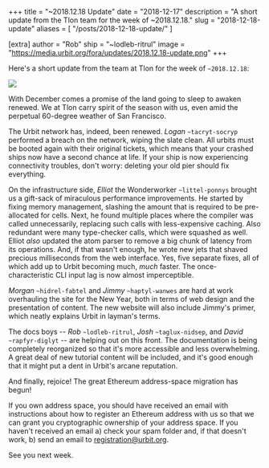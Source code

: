 +++
title = "~2018.12.18 Update"
date = "2018-12-17"
description = "A short update from the Tlon team for the week of ~2018.12.18."
slug = "2018-12-18-update"
aliases = [ "/posts/2018-12-18-update/" ]

[extra]
author = "Rob"
ship = "~lodleb-ritrul"
image = "https://media.urbit.org/fora/updates/2018.12.18-update.png"
+++

Here's a short update from the team at Tlon for the week of `~2018.12.18`:

![](https://media.urbit.org/fora/updates/2018.12.18-update.png)

With December comes a promise of the land going to sleep to awaken renewed. We
at Tlon carry spirit of the season with us, even amid the perpetual 60-degree
weather of San Francisco.

The Urbit network has, indeed, been renewed. _Logan_ `~tacryt-socryp`
performed a breach on the network, wiping the slate clean. All urbits must be
booted again with their original tickets, which means that your crashed ships
now have a second chance at life. If your ship is now experiencing connectivity
troubles, don't worry: deleting your old pier should fix everything.

On the infrastructure side, _Elliot_ the Wonderworker `~littel-ponnys` brought
us a gift-sack of miraculous performance improvements. He started by fixing
memory management, slashing the amount that is required to be pre-allocated for
cells. Next, he found multiple places where the compiler was called
unnecessarily, replacing such calls with less-expensive caching. Also redundant
were many type-checker calls, which were squashed as well. Elliot _also_ updated
the atom parser to remove a big chunk of latency from its operations. And, if
that wasn't enough, he wrote new jets that shaved precious milliseconds from the
web interface. Yes, five separate fixes, all of which add up to Urbit becoming
much, _much_ faster. The once-characteristic CLI input lag is now almost
imperceptible.

_Morgan_ `~hidrel-fabtel` and _Jimmy_ `~haptyl-wanwes` are hard at work
overhauling the site for the New Year, both in terms of web design and the
presentation of content. The new website will also include Jimmy's primer,
which neatly explains Urbit in layman's terms.

The docs boys -- _Rob_ `~lodleb-ritrul`, _Josh_ `~taglux-nidsep`, and _David_
`~rapfyr-diglyt` -- are helping out on this front. The documentation is being
completely reorganized so that it's more accessible and less overwhelming. A
great deal of new tutorial content will be included, and it's good enough that
it might put a dent in Urbit's arcane reputation.

And finally, rejoice! The great Ethereum address-space migration has begun!

If you own address space, you should have received an email with instructions
about how to register an Ethereum address with us so that we can grant you
cryptographic ownership of your address space. If you haven't received an email
a) check your spam folder and, if that doesn't work, b) send an email to
[registration@urbit.org](mailto:registration@urbit.org).

See you next week.
